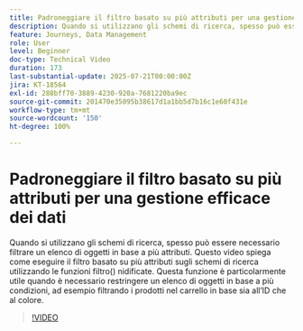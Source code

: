 ```yaml
---
title: Padroneggiare il filtro basato su più attributi per una gestione efficace dei dati
description: Quando si utilizzano gli schemi di ricerca, spesso può essere necessario filtrare un elenco di oggetti in base a più attributi. Questo video spiega come eseguire il filtro basato su più attributi sugli schemi di ricerca utilizzando le funzioni filtro() nidificate. Questa funzione è particolarmente utile quando è necessario restringere un elenco di oggetti in base a più condizioni, ad esempio filtrando i prodotti nel carrello in base sia all’ID che al colore.
feature: Journeys, Data Management
role: User
level: Beginner
doc-type: Technical Video
duration: 173
last-substantial-update: 2025-07-21T00:00:00Z
jira: KT-18564
exl-id: 288bff70-3889-4230-920a-7681220ba9ec
source-git-commit: 201470e35095b38617d1a1bb5d7b16c1e60f431e
workflow-type: tm+mt
source-wordcount: '150'
ht-degree: 100%

---
```


# Padroneggiare il filtro basato su più attributi per una gestione efficace dei dati

Quando si utilizzano gli schemi di ricerca, spesso può essere necessario filtrare un elenco di oggetti in base a più attributi. Questo video spiega come eseguire il filtro basato su più attributi sugli schemi di ricerca utilizzando le funzioni filtro() nidificate. Questa funzione è particolarmente utile quando è necessario restringere un elenco di oggetti in base a più condizioni, ad esempio filtrando i prodotti nel carrello in base sia all’ID che al colore.

>[!VIDEO](https://video.tv.adobe.com/v/3469326/?learn=on&enablevpops&captions=ita)
